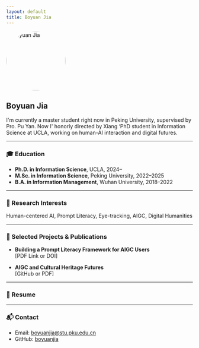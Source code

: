 ```yaml
---
layout: default
title: Boyuan Jia
---
```


<img src="/assets/avatar.jpg" alt="Boyuan Jia" width="160" style="border-radius: 50%;">

## Boyuan Jia

I'm currently a master student right now in Peking University, supervised by Pro. Pu Yan. Now I' honorly directed by Xiang ‘PhD student in Information Science at UCLA, working on human-AI interaction and digital futures.

---

### 🎓 Education

- **Ph.D. in Information Science**, UCLA, 2024–
- **M.Sc. in Information Science**, Peking University, 2022–2025  
- **B.A. in Information Management**, Wuhan University, 2018–2022

---

### 🧠 Research Interests

Human-centered AI, Prompt Literacy, Eye-tracking, AIGC, Digital Humanities

---

### 📄 Selected Projects & Publications

- **Building a Prompt Literacy Framework for AIGC Users**  
  [PDF Link or DOI]

- **AIGC and Cultural Heritage Futures**  
  [GitHub or PDF]

---

### 📎 Resume

---

### 📬 Contact

- Email: boyuanjia@stu.pku.edu.cn  
- GitHub: [boyuanjia](https://github.com/boyuanjia)  
  

